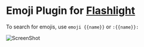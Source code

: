 # Emoji Plugin for [Flashlight](http://flashlight.nateparrott.com/)
To search for emojis, use `emoji {{name}}` or `:{{name}}:`

![ScreenShot](https://raw.github.com/marcbachmann/flashlight-emoji/master/Screenshot.png)

